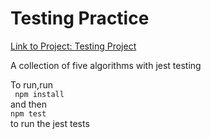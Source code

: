# Testing Practice
<a href="https://www.theodinproject.com/paths/full-stack-ruby-on-rails/courses/javascript/lessons/testing-practice">Link to Project: Testing Project</a>

<p>A collection of five algorithms with jest testing</p>

<p>To run,run <br />
<code> npm install</code><br />
and then<br />
<code>npm test</code><br />
to run the jest tests
</p>

